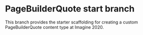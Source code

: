 # PageBuilderQuote start branch

This branch provides the starter scaffolding for creating a custom PageBuilderQuote content type at Imagine 2020.
